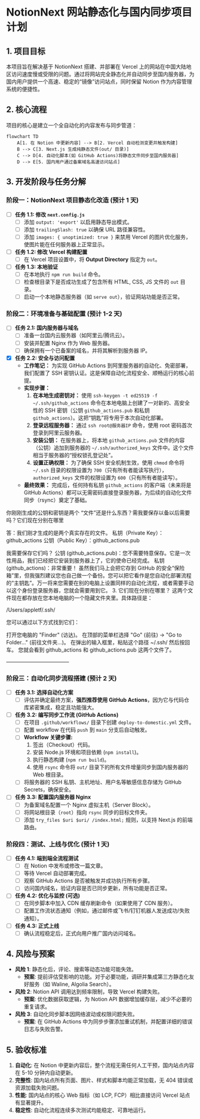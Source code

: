 # NotionNext 网站静态化与国内同步项目计划

## 1. 项目目标

本项目旨在解决基于 NotionNext 搭建、并部署在 Vercel 上的网站在中国大陆地区访问速度慢或受限的问题。通过将网站完全静态化并自动同步至国内服务器，为国内用户提供一个高速、稳定的“镜像”访问站点，同时保留 Notion 作为内容管理系统的便捷性。

## 2. 核心流程

项目的核心是建立一个全自动化的内容发布与同步管道：

```mermaid
flowchart TD
    A[1. 在 Notion 中更新内容] --> B[2. Vercel 自动检测变更并触发构建]
    B --> C[3. Next.js 生成纯静态文件(out/ 目录)]
    C --> D[4. 自动化脚本(如 GitHub Actions)将静态文件同步至国内服务器]
    D --> E[5. 国内用户通过备案域名高速访问站点]
```

## 3. 开发阶段与任务分解

### 阶段一：NotionNext 项目静态化改造 (预计 1 天)

-   [ ] **任务 1.1: 修改 `next.config.js`**
    -   [ ] 添加 `output: 'export'` 以启用静态导出模式。
    -   [ ] 添加 `trailingSlash: true` 以确保 URL 路径兼容性。
    -   [ ] 添加 `images: { unoptimized: true }` 来禁用 Vercel 的图片优化服务，使图片能在任何服务器上正常显示。
-   [ ] **任务 1.2: 修改 Vercel 构建配置**
    -   [ ] 在 Vercel 项目设置中，将 **Output Directory** 指定为 `out`。
-   [ ] **任务 1.3: 本地验证**
    -   [ ] 在本地执行 `npm run build` 命令。
    -   [ ] 检查根目录下是否成功生成了包含所有 HTML, CSS, JS 文件的 `out` 目录。
    -   [ ] 启动一个本地静态服务器（如 `serve out`），验证网站功能是否正常。

### 阶段二：环境准备与基础配置 (预计 1-2 天)

-   [ ] **任务 2.1: 国内服务器与域名**
    -   [ ] 准备一台国内云服务器（如阿里云/腾讯云）。
    -   [ ] 安装并配置 Nginx 作为 Web 服务器。
    -   [ ] 确保拥有一个已备案的域名，并将其解析到服务器 IP。
-   [x] **任务 2.2: 安全与访问配置**
    -   **工作笔记：** 为实现 GitHub Actions 到阿里服务器的自动化、免密部署，我们配置了 SSH 密钥认证。这是保障自动化流程安全、顺畅运行的核心前提。
    -   **实现步骤：**
        1.  **在本地生成密钥对：** 使用 `ssh-keygen -t ed25519 -f ~/.ssh/github_actions` 命令在本地电脑上创建了一对新的、高安全性的 SSH 密钥（公钥 `github_actions.pub` 和私钥 `github_actions`）。这把“钥匙”将专用于本次自动化部署。
        2.  **登录远程服务器：** 通过 `ssh root@服务器IP` 命令，使用 root 密码首次登录到阿里云服务器。
        3.  **安装公钥：** 在服务器上，将本地 `github_actions.pub` 文件的内容（公钥）追加到服务器的 `~/.ssh/authorized_keys` 文件中。这个文件相当于服务器的“授权锁孔登记处”。
        4.  **设置正确权限：** 为了确保 SSH 安全机制生效，使用 `chmod` 命令将 `~/.ssh` 目录的权限设置为 `700`（只有所有者能读写执行），`authorized_keys` 文件的权限设置为 `600`（只有所有者能读写）。
    -   **最终效果：** 完成后，任何持有私钥 `github_actions` 的客户端（未来将是 GitHub Actions）都可以无需密码直接登录服务器，为后续的自动化文件同步（rsync）奠定了基础。

你刚刚生成的公钥和密钥是两个 “文件”还是什么东西？需我要保存以备以后需要吗？它们现在分别在哪里

答：我们刚才生成的是两个真实存在的文件。
私钥（Private Key）：github_actions
公钥（Public Key）：github_actions.pub

我需要保存它们吗？
公钥 (github_actions.pub)：您不需要特意保存。它是一次性用品，我们已经把它安装到服务器上了，它的使命已经完成。
私钥 (github_actions)：非常重要！ 虽然我们马上会把它存到 GitHub 的安全“保险箱”里，但我强烈建议您也自己做一个备份。您可以把它看作是您自动化部署流程的“主钥匙”。万一将来您需要在别的电脑上设置同样的自动化流程，或者需要手动以这个身份登录服务器，您就会需要用到它。
3. 它们现在分别在哪里？
这两个文件现在都存放在您本地电脑的一个隐藏文件夹里。具体路径是：

/Users/appletf/.ssh/

您可以通过以下方式找到它们：

打开您电脑的 "Finder" (访达)。
在顶部的菜单栏选择 "Go" (前往) -> "Go to Folder..." (前往文件夹...)。
在弹出的输入框里，粘贴这个路径 ~/.ssh/ 然后按回车。
您就会看到 github_actions 和 github_actions.pub 这两个文件了。

————————————





### 阶段三：自动化同步流程搭建 (预计 2 天)

-   [ ] **任务 3.1: 选择自动化方案**
    -   [ ] 评估并确定最终方案，**强烈推荐使用 GitHub Actions**，因为它与代码仓库紧密集成，稳定且功能强大。
-   [ ] **任务 3.2: 编写同步工作流 (GitHub Actions)**
    -   [ ] 在项目 `.github/workflows/` 目录下创建 `deploy-to-domestic.yml` 文件。
    -   [ ] 配置 workflow 在代码 `push` 到 `main` 分支后自动触发。
    -   [ ] **Workflow 关键步骤:**
        1.  签出（Checkout）代码。
        2.  安装 Node.js 环境和项目依赖 (`npm install`)。
        3.  执行静态构建 (`npm run build`)。
        4.  使用 `rsync` 命令将 `out/` 目录下的所有文件增量同步到国内服务器的 Web 根目录。
    -   [ ] 将服务器的 SSH 私钥、主机地址、用户名等敏感信息存储为 GitHub Secrets，确保安全。
-   [ ] **任务 3.3: 配置国内服务器 Nginx**
    -   [ ] 为备案域名配置一个 Nginx 虚拟主机（Server Block）。
    -   [ ] 将网站根目录（`root`）指向 `rsync` 同步的目标文件夹。
    -   [ ] 添加 `try_files $uri $uri/ /index.html;` 规则，以支持 Next.js 的前端路由。

### 阶段四：测试、上线与优化 (预计 1 天)

-   [ ] **任务 4.1: 端到端全流程测试**
    -   [ ] 在 Notion 中发布或修改一篇文章。
    -   [ ] 等待 Vercel 自动部署完成。
    -   [ ] 观察 GitHub Actions 是否被触发并成功执行所有步骤。
    -   [ ] 访问国内域名，验证内容是否已同步更新，所有功能是否正常。
-   [ ] **任务 4.2: 优化与监控 (可选)**
    -   [ ] 在同步脚本中加入 CDN 缓存刷新命令（如果使用了 CDN 服务）。
    -   [ ] 配置工作流状态通知（例如，通过邮件或飞书/钉钉机器人发送成功/失败通知）。
-   [ ] **任务 4.3: 正式上线**
    -   [ ] 确认流程稳定后，正式向用户推广国内访问域名。

## 4. 风险与预案

-   **风险 1**: 静态化后，评论、搜索等动态功能可能失效。
    -   **预案**: 提前评估受影响的功能。对于必要功能，调研并集成第三方静态化友好服务（如 Waline, Algolia Search）。
-   **风险 2**: Notion API 调用达到频率限制，导致 Vercel 构建失败。
    -   **预案**: 优化数据获取逻辑，为 Notion API 数据增加缓存层，减少不必要的重复请求。
-   **风险 3**: 自动化同步脚本因网络波动或权限问题失败。
    -   **预案**: 在 GitHub Actions 中为同步步骤添加重试机制，并配置详细的错误日志与失败告警。

## 5. 验收标准

1.  **自动化**: 在 Notion 中更新内容后，整个流程无需任何人工干预，国内站点内容在 5-10 分钟内自动更新。
2.  **完整性**: 国内站点所有页面、图片、样式和脚本均能正常加载，无 404 错误或资源加载失败问题。
3.  **性能**: 国内站点的核心 Web 指标（如 LCP, FCP）相比直接访问 Vercel 站点有显著提升。
4.  **稳定性**: 自动化流程连续多次测试均能稳定、可靠地运行。